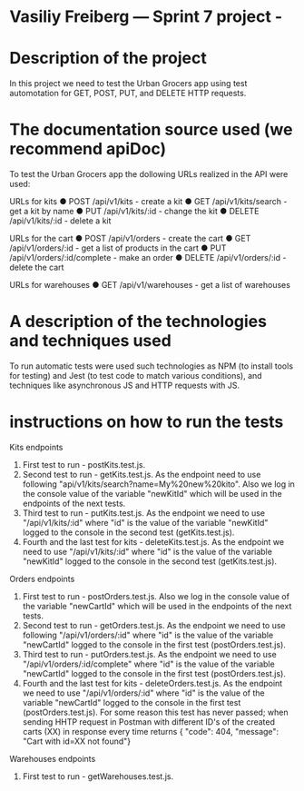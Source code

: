 # Vasiliy Freiberg — Sprint 7 project - 


# Description of the project
In this project we need to test the Urban Grocers app using test automotation for GET, POST, PUT, and DELETE HTTP requests.


# The documentation source used (we recommend apiDoc)
To test the Urban Grocers app the dollowing URLs realized in the API were used:

URLs for kits
● POST /api/v1/kits - create a kit
● GET /api/v1/kits/search - get a kit by name
● PUT /api/v1/kits/:id - change the kit
● DELETE /api/v1/kits/:id - delete a kit

URLs for the cart
● POST /api/v1/orders - create the cart
● GET /api/v1/orders/:id - get a list of products in the cart
● PUT /api/v1/orders/:id/complete - make an order
● DELETE /api/v1/orders/:id - delete the cart

URLs for warehouses
● GET /api/v1/warehouses - get a list of warehouses


# A description of the technologies and techniques used
To run automatic tests were used such technologies as NPM (to install tools for testing) and Jest (to test code to match various conditions), and techniques like asynchronous JS and HTTP requests with JS.


# instructions on how to run the tests

Kits endpoints
1. First test to run - postKits.test.js.
2. Second test to run - getKits.test.js.
As the endpoint need to use following "api/v1/kits/search?name=My%20new%20kito".
Also we log in the console value of the variable "newKitId" which will be used in the endpoints of the next tests.
3. Third test to run - putKits.test.js.
As the endpoint we need to use "/api/v1/kits/:id" where "id" is the value of the variable "newKitId" logged to the console in the second test (getKits.test.js).
4. Fourth and the last test for kits - deleteKits.test.js.
As the endpoint we need to use "/api/v1/kits/:id" where "id" is the value of the variable "newKitId" logged to the console in the second test (getKits.test.js).

Orders endpoints
1. First test to run - postOrders.test.js.
Also we log in the console value of the variable "newCartId" which will be used in the endpoints of the next tests.
2. Second test to run - getOrders.test.js.
As the endpoint we need to use following "/api/v1/orders/:id" where "id" is the value of the variable "newCartId" logged to the console in the first test (postOrders.test.js).
3. Third test to run - putOrders.test.js.
As the endpoint we need to use "/api/v1/orders/:id/complete" where "id" is the value of the variable "newCartId" logged to the console in the first test (postOrders.test.js).
4. Fourth and the last test for kits - deleteOrders.test.js.
As the endpoint we need to use "/api/v1/orders/:id" where "id" is the value of the variable "newCartId" logged to the console in the first test (postOrders.test.js).
For some reason this test has never passed; when sending HHTP request in Postman with different ID's of the created carts (XX) in response every time returns { "code": 404, "message": "Cart with id=XX not found"}

Warehouses endpoints
1. First test to run - getWarehouses.test.js.